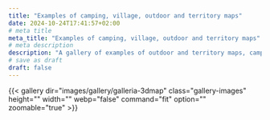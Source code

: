 ```yaml
---
title: "Examples of camping, village, outdoor and territory maps"
date: 2024-10-24T17:41:57+02:00
# meta title
meta_title: "Examples of camping, village, outdoor and territory maps"
# meta description
description: "A gallery of examples of outdoor and territory maps, camping and trekking routes"
# save as draft
draft: false
---
```


{{< gallery dir="images/gallery/galleria-3dmap" class="gallery-images" height="" width="" webp="false" command="fit" option="" zoomable="true" >}}
